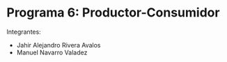 # Programa 6: Productor-Consumidor

Integrantes:
- Jahir Alejandro Rivera Avalos
- Manuel Navarro Valadez
